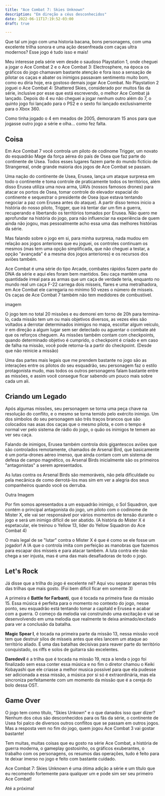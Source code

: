 ```yaml
---
title: "Ace Combat 7: Skies Unknown"
description: "Em direção a céus desconhecidos"
date: 2022-06-11T17:19:52-03:00
draft: true

---
```


Que tal um jogo com uma historia bacana, bons personagens, com uma excelente trilha sonora e uma ação desenfreada com caças ultra modernos? Esse jogo é tudo isso e mais!

Meu interesse pela série vem desde o saudoso Playstation 1, onde cheguei a jogar o Ace Combat 2 e o Ace Combat 3: Electrosphere, na época os gráficos do jogo chamavam bastante atenção e fora isso a sensação de pilotar os caças e abater os inimigos passavam sentimento muito bom, como eu diria hoje, era gostoso demais jogar Ace Combat. No Playstation 2 joguei o Ace Combat 4: Shattered Skies, considerado por muitos fãs da série, inclusive por esse que está escrevendo, o melhor Ace Combat já lançado. Depois do 4 eu não cheguei a jogar nenhum outro além do 7, o quinto jogo foi lançado para o PS2 e o sexto foi lançado exclusivamente para o Xbox 360.

Como tinha jogado o 4 em meados de 2005, demoraram 15 anos para que jogasse outro jogo a série e olha... como fez falta. 

## Coisa

Em Ace Combat 7 você controla um piloto de codinome Trigger, um novato do esquadrão Mage da força aérea do país de Osea que faz parte do continente de Usea. Todos esses lugares fazem parte do mundo fictício de Strangereal, onde grande maioria dos jogos de Ace Combat se passam.

Uma nação do continente de Usea, Erusea, lança um ataque surpresa em todo o continente e toma controle de praticamente todos os territórios, além disso Erusea utiliza uma nova arma, UAVs (nossos famosos drones) para atacar os portos de Osea, tomar controle do elevador espacial do continente e sequestrar o presidente de Osea (que estava tentando negociar a paz com Erusea antes do ataque). A partir disso temos inicio a história do nosso piloto, Trigger, que irá tentar dar um fim a guerra, recuperando e libertando os territórios tomados por Erusea. Não quero me aprofundar na história do jogo, para não influenciar na experiência de quem ainda não jogou, mas pessoalmente acho essa uma das melhores histórias da série.

Mas falando sobre o jogo em si, para minha surpresa, nada mudou em relação aos jogos anteriores que eu joguei, os controles continuam os mesmos (mas tem uma opção simplificada, que não cheguei a testar, a opção "avançada" é a mesma dos jogos anteriores) e os recursos dos aviões também.

Ace Combat é uma série do tipo Arcade, combates rápidos fazem parte do DNA da série e aqui eles foram bem mantidos. Seu caça mantém uma quantidade irreal para as armas que um caça de verdade teria, enquanto no mundo real um caça F-22 carrega dois mísseis, flares e uma metralhadora, em Ace Combat ele carregaria no mínimo 50 vezes o número de mísseis. Os caças de Ace Combat 7 também não tem medidores de combustível.

imagem

O jogo tem no total 20 missões e eu demorei em torno de 20h para termina-lo, cada missão tem um ou mais objetivos diversos, as vezes eles são voltados a derrotar determinados inimigos no mapa, escoltar algum veículo, ir em direção a algum lugar sem ser detectado ou aguentar o combate até que os reforços cheguem. As missões também contam com checkpoints, quando determinado objetivo é cumprido, o checkpoint é criado e em caso de falha na missão, você pode retorna-la a partir do checkpoint. (Desde que não reinicie a missão)

Uma das partes mais legais que me prendem bastante no jogo são as interações entre os pilotos do seu esquadrão, seu personagem faz o estilo protagonista mudo, mas todos os outros personagens falam bastante entre as missões, e assim você consegue ficar sabendo um pouco mais sobre cada um ali. 

## Criando um Legado

Após algumas missões, seu personagem se torna uma peça chave na resolução do conflito, e o mesmo se torna temido pelo exército inimigo. Um dos símbolos do seu personagem são três traços brancos que são colocados nas asas dos caças que o mesmo pilota, e com o tempo é normal ver pelo sistema de rádio do jogo, o quão os inimigos te temem ao ver seu caça.

Falando de inimigos, Erusea também controla dois gigantescos aviões que são controlados remotamente, chamados de Arsenal Bird, que basicamente é um porta-drones aéreo imenso, que ainda contam com um sistema de defesa de campo magnético, os Arsenal Birds inicialmente são os primeiros "antagonistas" a serem apresentados.

As lutas contra os Arsenal Birds são memoráveis, não pela dificuldade ou pela mecânica de como derrotá-los mas sim em ver a alegria dos seus companheiros quando você os derruba.

Outra Imagem

Por fim somos apresentados a um esquadrão inimigo, o Sol Squadron, que contém o principal antagonista do jogo, um piloto com o codinome de Mister X, ele vai ser responsável por vários momentos de tensão durante o jogo e será um inimigo difícil de ser abatido. (A história do Mister X é espetacular, ele treinou o Yellow 13, líder do Yellow Squadron do Ace Combat 4)

O mais legal de se "lutar" contra o Mister X é que é como se ele fosse um jogador! A IA que o controla imita com perfeição as manobras que fazemos para escapar dos mísseis e para atacar também. A luta contra ele não chega a ser injusta, mas é uma das mais desafiadoras de todo o jogo.

## Let's Rock

Já disse que a trilha do jogo é excelente né? Aqui vou separar apenas três das trilhas que mais gosto. (Foi bem difícil ficar em somente 3)

A primeira é **Battle for Farbanti**, que é tocada na primeira fase da missão 15. Essa música é perfeita para o momento no contexto do jogo, nesse ponto, seu esquadrão está tentando tomar a capitald e Erusea e acabar com a guerra. O começo da melodia vai construindo uma excitação e vai se desenvolvendo em uma melodia que realmente te deixa animado/excitado para ver a conclusão da batalha.

**Magic Spear I**, é tocada na primeira parte da missão 13, nessa missão você tem que destruir silos de mísseis antes que eles lancem um ataque ao território aliado. É uma das batalhas decisivas para reaver parte do território conquistado, os riffs e solos de guitarra são excelentes.

**Daredevil** é a trilha que é tocada na missão 19, reza a lenda o jogo foi finalizado sem essa conter essa música e no fim o diretor chamou o Keiki Kobayashi que ele criasse a melhor musica possível para que ela pudesse ser adicionada a essa missão, a música por si só é extraordinária, mas ela sincroniza perfeitamente com um momento da missão que é a cereja do bolo dessa OST.

## Game Over


O jogo tem como título, "Skies Unkown" e o que danados isso quer dizer? Nenhum dos céus são desconhecidos para os fãs da série, o continente de Usea foi palco de diversos outros conflitos que se passam em outros jogos. Mas a resposta vem no fim do jogo, quem jogou Ace Combat 3 vai gostar bastante!

Tem muitas, muitas coisas que eu gosto na série Ace Combat, a história de guerra moderna, o gameplay gostosinho, os gráficos exuberantes, o trabalho com os personagens, os resumos das operações, tudo é feito para te deixar imerso no jogo e feito com bastante cuidado.

Ace Combat 7: Skies Unknown é uma ótima adição a série e um título que eu recomendo fortemente para qualquer um e pode sim ser seu primeiro Ace Combat!

Até a próxima!
